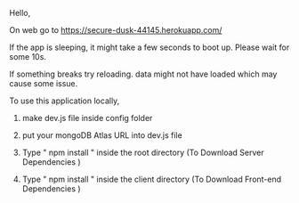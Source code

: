 Hello,  

On web go to https://secure-dusk-44145.herokuapp.com/

If the app is sleeping, it might take a few seconds to boot up. Please wait for some 10s.

If something breaks try reloading. data might not have loaded which may cause some issue.

To use this application locally, 

1. make dev.js file inside config folder 

2. put your mongoDB Atlas URL into dev.js file 

3. Type  " npm install " inside the root directory  (To Download Server Dependencies ) 

4. Type " npm install " inside the client directory (To Download Front-end Dependencies )







